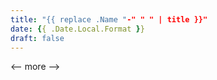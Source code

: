 ```yaml
---
title: "{{ replace .Name "-" " " | title }}"
date: {{ .Date.Local.Format }}
draft: false
---
```


<-- more -->
